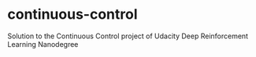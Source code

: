 # continuous-control
Solution to the Continuous Control project of Udacity Deep Reinforcement Learning Nanodegree
